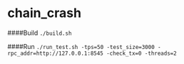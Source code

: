 # chain_crash
####Build 
`./build.sh` 

####Run
 `./run_test.sh -tps=50 -test_size=3000 -rpc_addr=http://127.0.0.1:8545 -check_tx=0 -threads=2`

